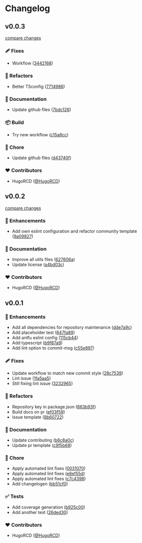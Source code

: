 # Changelog


## v0.0.3

[compare changes](https://github.com/HugoRCD/default-repository/compare/v0.0.2...v0.0.3)

### 🩹 Fixes

- Workflow ([3442168](https://github.com/HugoRCD/default-repository/commit/3442168))

### 💅 Refactors

- Better TSconfig ([7714986](https://github.com/HugoRCD/default-repository/commit/7714986))

### 📖 Documentation

- Update github files ([7bdc126](https://github.com/HugoRCD/default-repository/commit/7bdc126))

### 📦 Build

- Try new workflow ([c15a8cc](https://github.com/HugoRCD/default-repository/commit/c15a8cc))

### 🏡 Chore

- Update github files ([d43740f](https://github.com/HugoRCD/default-repository/commit/d43740f))

### ❤️ Contributors

- HugoRCD ([@HugoRCD](http://github.com/HugoRCD))

## v0.0.2

[compare changes](https://github.com/HugoRCD/default-repository/compare/v0.0.1...v0.0.2)

### 🚀 Enhancements

- Add own eslint configuration and refactor community template ([9a09827](https://github.com/HugoRCD/default-repository/commit/9a09827))

### 📖 Documentation

- Improve all utils files ([627606a](https://github.com/HugoRCD/default-repository/commit/627606a))
- Update license ([a4bd03c](https://github.com/HugoRCD/default-repository/commit/a4bd03c))

### ❤️ Contributors

- HugoRCD ([@HugoRCD](http://github.com/HugoRCD))

## v0.0.1


### 🚀 Enhancements

- Add all dependencies for repository maintenance ([dde7a9c](https://github.com/HugoRCD/default-repository/commit/dde7a9c))
- Add placeholder test ([647fa89](https://github.com/HugoRCD/default-repository/commit/647fa89))
- Add antfu eslint config ([115cb44](https://github.com/HugoRCD/default-repository/commit/115cb44))
- Add typescript ([b9f87a9](https://github.com/HugoRCD/default-repository/commit/b9f87a9))
- Add lint option to commit-msg ([c55e897](https://github.com/HugoRCD/default-repository/commit/c55e897))

### 🩹 Fixes

- Update workflow to match new commit style ([28c7539](https://github.com/HugoRCD/default-repository/commit/28c7539))
- Lint issue ([1fa5aa5](https://github.com/HugoRCD/default-repository/commit/1fa5aa5))
- Still fixing lint issue ([3232965](https://github.com/HugoRCD/default-repository/commit/3232965))

### 💅 Refactors

- Repository key in package.json ([663b93f](https://github.com/HugoRCD/default-repository/commit/663b93f))
- Build docs on pr ([ef03f59](https://github.com/HugoRCD/default-repository/commit/ef03f59))
- Issue template ([8b60722](https://github.com/HugoRCD/default-repository/commit/8b60722))

### 📖 Documentation

- Update contributing ([b6c8a0c](https://github.com/HugoRCD/default-repository/commit/b6c8a0c))
- Update pr template ([c9f5b68](https://github.com/HugoRCD/default-repository/commit/c9f5b68))

### 🏡 Chore

- Apply automated lint fixes ([0031070](https://github.com/HugoRCD/default-repository/commit/0031070))
- Apply automated lint fixes ([e8ef55d](https://github.com/HugoRCD/default-repository/commit/e8ef55d))
- Apply automated lint fixes ([c7c4398](https://github.com/HugoRCD/default-repository/commit/c7c4398))
- Add changelogen ([bb51cf0](https://github.com/HugoRCD/default-repository/commit/bb51cf0))

### ✅ Tests

- Add coverage generation ([b925c00](https://github.com/HugoRCD/default-repository/commit/b925c00))
- Add another test ([26ded30](https://github.com/HugoRCD/default-repository/commit/26ded30))

### ❤️ Contributors

- HugoRCD ([@HugoRCD](http://github.com/HugoRCD))

